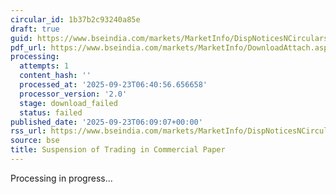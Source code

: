 ```yaml
---
circular_id: 1b37b2c93240a85e
draft: true
guid: https://www.bseindia.com/markets/MarketInfo/DispNoticesNCirculars.aspx?Noticeid={336B5CDB-78C3-4463-BD5C-AE5A9A9A0478}&noticeno=20250923-7&dt=09/23/2025&icount=7&totcount=7&flag=0
pdf_url: https://www.bseindia.com/markets/MarketInfo/DownloadAttach.aspx?id=20250923-7&attachedId=
processing:
  attempts: 1
  content_hash: ''
  processed_at: '2025-09-23T06:40:56.656658'
  processor_version: '2.0'
  stage: download_failed
  status: failed
published_date: '2025-09-23T06:09:07+00:00'
rss_url: https://www.bseindia.com/markets/MarketInfo/DispNoticesNCirculars.aspx?Noticeid={336B5CDB-78C3-4463-BD5C-AE5A9A9A0478}&noticeno=20250923-7&dt=09/23/2025&icount=7&totcount=7&flag=0
source: bse
title: Suspension of Trading in Commercial Paper
---
```


Processing in progress...